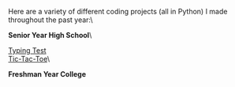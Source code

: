 Here are a variety of different coding projects (all in Python) I made throughout the past year:\


**Senior Year High School**\

[Typing Test](./typing_test.py)\
[Tic-Tac-Toe](./tic-tac-toe.py)\

**Freshman Year College**
